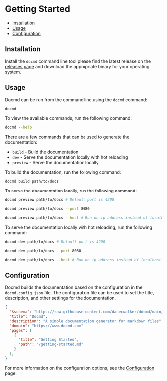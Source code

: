 # Getting Started

- [Installation](#installation)
- [Usage](#usage)
- [Configuration](#configuration)

## Installation

Install the `docmd` command line tool please find the latest release on the [releases page](https://github.com/danecwalker/docmd/releases/) and download the appropriate binary for your operating system.

## Usage

Docmd can be run from the command line using the `docmd` command:

```bash
docmd
```

To view the available commands, run the following command:

```bash
docmd --help 
```

There are a few commands that can be used to generate the documentation:

- `build` - Build the documentation
- `dev` - Serve the documentation locally with hot reloading
- `preview` - Serve the documentation locally

To build the documentation, run the following command:

```bash
docmd build path/to/docs
```

To serve the documentation locally, run the following command:

```bash
docmd preview path/to/docs # Default port is 4200

docmd preview path/to/docs --port 8080

docmd preview path/to/docs --host # Run on ip address instead of localhost
```

To serve the documentation locally with hot reloading, run the following command:

```bash
docmd dev path/to/docs # Default port is 4200

docmd dev path/to/docs --port 8080

docmd dev path/to/docs --host # Run on ip address instead of localhost
```


## Configuration

Docmd builds the documentation based on the configuration in the `docmd.config.json` file. The configuration file can be used to set the title, description, and other settings for the documentation.

```json
{
  "$schema": "https://raw.githubusercontent.com/danecwalker/docmd/main/schemas/docmd.schema.json",
  "title": "Docmd",
  "description": "A simple documentation generator for markdown files",
  "domain": "https://www.docmd.com",
  "pages": [
    {
      "title": "Getting Started",
      "path": "/getting-started.md"
    }
  ],
}
```

For more information on the configuration options, see the [Configuration](/configuration/docmd_config_json) page.